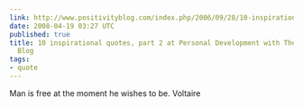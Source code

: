 ```yaml
---
link: http://www.positivityblog.com/index.php/2006/09/28/10-inspirational-quotes-part-2/
date: 2008-04-19 03:27 UTC
published: true
title: 10 inspirational quotes, part 2 at Personal Development with The Positivity
  Blog
tags:
- quote
---
```


Man is free at the moment he wishes to be.
Voltaire

